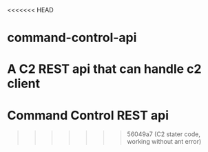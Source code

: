 <<<<<<< HEAD
# command-control-api
A C2 REST api that can handle c2 client
=======
# Command Control REST api
>>>>>>> 56049a7 (C2 stater code, working without ant error)

